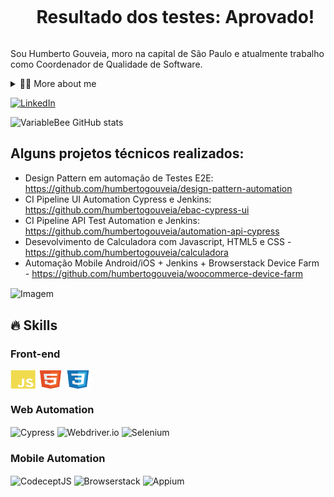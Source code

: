 <!--título-->
<div id="user-content-toc">
  <ul align="center">
    <summary><h1 style="display: inline-block">Resultado dos testes: Aprovado!</h1></summary>
</div>

<!-- Presentation -->
<p>
  Sou Humberto Gouveia, moro na capital de São Paulo e atualmente trabalho como Coordenador de Qualidade de Software. 
</p>

<!-- Dropdown -->

<details>
  <summary>👨‍💻 More about me</summary>

Tenho 34 anos e sou Graduado em Tecnologia em Sistemas para Internet na Universidade Uninove, apaixonado pela área de qualidade de software.

Com expertise em automação de testes, foco em Agile Testing e implementação de boas práticas. Estou sempre em busca de aprimorar a qualidade e a eficiência dos processos de desenvolvimento.

Ao longo da minha carreira, atuei em diversas áreas, incluindo meios de pagamento, e-commerce, ERP e plataforma de ensino digital. Essa experiência me proporcionou um amplo conhecimento sobre os desafios e requisitos específicos desses setores, permitindo-me desenvolver estratégias de teste eficazes e adaptadas a cada contexto.

Como especialista em Cypress, possuo um profundo conhecimento dessa ferramenta de automação de testes E2E,componentes e API. 
Utilizo padrões de projeto como Page Object, APP Actions, desenvolvimento com BDD com implementação de Cucumber e boas práticas de Clean Code.
Além disso, tenho experiência utilizando frameworks como Robot Framework, Selenium Webdriver, playwright e outras ferramentas de acordo com o projeto.

Em automação de testes mobile, tenho experiência em ferramentas com o helper Appium utilizando WebdriverIO, CodeceptJS e Robot Framework em testes tanto iOS(Iphone) quanto em Android. Em Device Farm uso a plataforma BrowserStack, garantindo a compatibilidade, testes em paralelo, visando a qualidade dos aplicativos em diferentes dispositivos e navegadores.

⚡ Gosto de jogar futebol, tocar violão e guitarra, sair com a esposa, família e amigos. Em dias de chuva, tomar um café quente e jogar X-box. \o/
</details>

<!-- Links -->
[![LinkedIn](https://img.shields.io/badge/LinkedIn-0077B5?style=for-the-badge&logo=linkedin&logoColor=white)](https://www.linkedin.com/in/humberto-gouveia/)

<!-- GithubStats -->
![VariableBee GitHub stats](https://github-readme-stats.vercel.app/api?username=humbertogouveia&show_icons=true&theme=gotham)

<!-- Portfolio -->
## Alguns projetos técnicos realizados:

- Design Pattern em automação de Testes E2E: https://github.com/humbertogouveia/design-pattern-automation
- CI Pipeline UI Automation Cypress e Jenkins: https://github.com/humbertogouveia/ebac-cypress-ui
- CI Pipeline API Test Automation e Jenkins: https://github.com/humbertogouveia/automation-api-cypress
- Desevolvimento de Calculadora com Javascript, HTML5 e CSS - https://github.com/humbertogouveia/calculadora
- Automação Mobile Android/iOS + Jenkins + Browserstack Device Farm - https://github.com/humbertogouveia/woocommerce-device-farm 

<!-- GIF -->
<p align="left">
  <img align="center" src="https://miro.medium.com/v2/resize:fit:720/format:webp/1*bcWk2I3EL1EWiz0hC7f_LA.gif" alt="Imagem">
</p>

## 🔥 Skills
<!-- Skills: Programação e automação de testes -->
  <div style="flex-basis: 48%;">
    <h3>Front-end</h3>
    <img align="center" alt="Js" height="30" width="40" src="https://raw.githubusercontent.com/devicons/devicon/master/icons/javascript/javascript-plain.svg">
    <img align="center" alt="HTML" height="30" width="40" src="https://raw.githubusercontent.com/devicons/devicon/master/icons/html5/html5-original.svg">
    <img align="center" alt="CSS" height="30" width="40" src="https://raw.githubusercontent.com/devicons/devicon/master/icons/css3/css3-original.svg">
  
<!-- Skills: Tools & Frameworks -->
<div style="flex-basis: 48%;">
  <h3>Web Automation</h3>
  <img align="center" alt="Cypress" height="30" width="40" src="https://asset.brandfetch.io/idIq_kF0rb/idv3zwmSiY.jpeg">
  <img align="center" alt="Webdriver.io" height="30" width="40" src="https://asset.brandfetch.io/idV7ZoyErg/idPvWqIX1T.png">
  <img align="center" alt="Selenium" height="30" width="40" src="https://asset.brandfetch.io/id3uyOwT-S/idgLpsQVbx.jpeg">


  <h3>Mobile Automation</h3>

  <img align="center" alt="CodeceptJS" height="30" width="40" src="https://asset.brandfetch.io/idMe6pMu24/idmUJgqZsr.png">
  <img align="center" alt="Browserstack" height="30" width="60" src="https://asset.brandfetch.io/idgkW_o1rq/idFgV5So2m.svg">
  <img align="center" alt="Appium" height="30" width="40" src="https://asset.brandfetch.io/idPkBuZoKM/id2L3ItCMy.png">


</div>

  
  </div>
